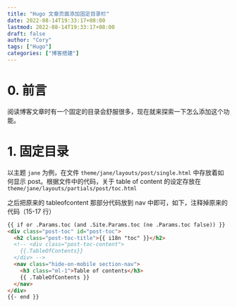```yaml
---
title: "Hugo 文章页面添加固定目录栏"
date: 2022-08-14T19:33:17+08:00
lastmod: 2022-08-14T19:33:17+08:00
draft: false
author: "Cory"
tags: ["Hugo"]
categories: ["博客搭建"]
---
```



# 0. 前言

阅读博客文章时有一个固定的目录会舒服很多，现在就来探索一下怎么添加这个功能。

# 1. 固定目录

以主题 `jane` 为例，在文件 `theme/jane/layouts/post/single.html` 中存放着如何显示 post。根据文件中的代码，关于 table of content 的设定存放在 `theme/jane/layouts/partials/post/toc.html`

之后把原来的 tableofcontent 那部分代码放到 nav 中即可，如下，注释掉原来的代码（15-17 行）

```html
{{ if or .Params.toc (and .Site.Params.toc (ne .Params.toc false)) }}
<div class="post-toc" id="post-toc">
  <h2 class="post-toc-title">{{ i18n "toc" }}</h2>
  <!-- <div class="post-toc-content">
    {{.TableOfContents}}
  </div> -->
  <nav class="hide-on-mobile section-nav">
    <h3 class="ml-1">Table of contents</h3>
    {{ .TableOfContents }}
  </nav>
</div>
{{- end }}
```